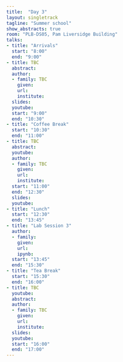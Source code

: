```yaml
---
title:  "Day 3"
layout: singletrack
tagline: "Summer school"
show_abstracts: true
room: "PLB-DS05, Pam Liversidge Building"
talks:
- title: "Arrivals"
  start: "8:00"
  end: "9:00"
- title: TBC
  abstract:
  author:
  - family: TBC
    given: 
    url: 
    institute: 
  slides: 
  youtube: 
  start: "9:00"
  end: "10:30"
- title: "Coffee Break"
  start: "10:30"
  end: "11:00"
- title: TBC
  abstract: 
  youtube: 
  author: 
  - family: TBC
    given: 
    url: 
    institute: 
  start: "11:00"
  end: "12:30"
  slides: 
  youtube: 
- title: "Lunch"
  start: "12:30"
  end: "13:45"
- title: "Lab Session 3"
  author:
  - family:
    given:
    url: 
    ipynb:
  start: "13:45"
  end: "15:30"
- title: "Tea Break"
  start: "15:30"
  end: "16:00"
- title: TBC
  youtube: 
  abstract:
  author:
  - family: TBC
    given: 
    url: 
    institute: 
  slides: 
  youtube: 
  start: "16:00"
  end: "17:00"
---
```

